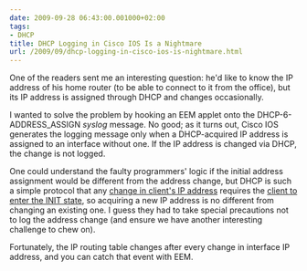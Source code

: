 ```yaml
---
date: 2009-09-28 06:43:00.001000+02:00
tags:
- DHCP
title: DHCP Logging in Cisco IOS Is a Nightmare
url: /2009/09/dhcp-logging-in-cisco-ios-is-nightmare.html
---
```

One of the readers sent me an interesting question: he'd like to know the IP address of his home router (to be able to connect to it from the office), but its IP address is assigned through DHCP and changes occasionally.

I wanted to solve the problem by hooking an EEM applet onto the DHCP-6-ADDRESS_ASSIGN *syslog* message. No good; as it turns out, Cisco IOS generates the logging message only when a DHCP-acquired IP address is assigned to an interface without one. If the IP address is changed via DHCP, the change is not logged.
<!--more-->
One could understand the faulty programmers' logic if the initial address assignment would be different from the address change, but DHCP is such a simple protocol that any [change in client's IP address](/2009/09/expired-dhcp-lease-bounces-interface.html) requires the [client to enter the INIT state](http://www.tcpipguide.com/free/t_DHCPGeneralOperationandClientFiniteStateMachine.htm), so acquiring a new IP address is no different from changing an existing one. I guess they had to take special precautions not to log the address change (and ensure we have another interesting challenge to chew on).

Fortunately, the IP routing table changes after every change in interface IP address, and you can catch that event with EEM.
